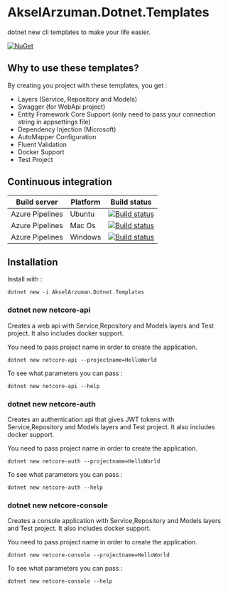# AkselArzuman.Dotnet.Templates

dotnet new cli templates to make your life easier.

[![NuGet](https://img.shields.io/nuget/v/TRext.svg)](https://www.nuget.org/packages/AkselArzuman.Dotnet.Templates)

## Why to use these templates?

By creating you project with these templates, you get :

* Layers (Service, Repository and Models)
* Swagger (for WebApi project)
* Entity Framework Core Support (only need to pass your connection string in appsettings file)
* Dependency Injection (Microsoft)
* AutoMapper Configuration
* Fluent Validation
* Docker Support
* Test Project

## Continuous integration

| Build server                | Platform      | Build status                                                                                                                                                        | 
|-----------------------------|---------------|---------------------------------------------------------------------------------------------------------------------------------------------------------------------|
| Azure Pipelines             | Ubuntu        | [![Build status](https://dev.azure.com/arzumanaksel/dotnet-templates/_apis/build/status/dotnet-templates%20-%20Ubuntu)](https://dev.azure.com/arzumanaksel/dotnet-templates/_build/latest?definitionId=5) | |
| Azure Pipelines             | Mac Os        | [![Build status](https://dev.azure.com/arzumanaksel/dotnet-templates/_apis/build/status/dotnet-templates%20-%20Mac%20OS)](https://dev.azure.com/arzumanaksel/dotnet-templates/_build/latest?definitionId=6) | |
| Azure Pipelines             | Windows       | [![Build status](https://dev.azure.com/arzumanaksel/dotnet-templates/_apis/build/status/dotnet-templates%20-%20Windows)](https://dev.azure.com/arzumanaksel/dotnet-templates/_build/latest?definitionId=7) | |

## Installation

Install with :

`dotnet new -i AkselArzuman.Dotnet.Templates`

### dotnet new netcore-api

Creates a web api with Service,Repository and Models layers and Test project. It also includes docker support.

You need to pass project name in order to create the application.

`dotnet new netcore-api --projectname=HelloWorld`

To see what parameters you can pass :

`dotnet new netcore-api --help`

### dotnet new netcore-auth

Creates an authentication api that gives JWT tokens with Service,Repository and Models layers and Test project. It also includes docker support.

You need to pass project name in order to create the application.

`dotnet new netcore-auth --projectname=HelloWorld`

To see what parameters you can pass :

`dotnet new netcore-auth --help`

### dotnet new netcore-console

Creates a console application with Service,Repository and Models layers and Test project. It also includes docker support.

You need to pass project name in order to create the application.

`dotnet new netcore-console --projectname=HelloWorld`

To see what parameters you can pass :

`dotnet new netcore-console --help`
